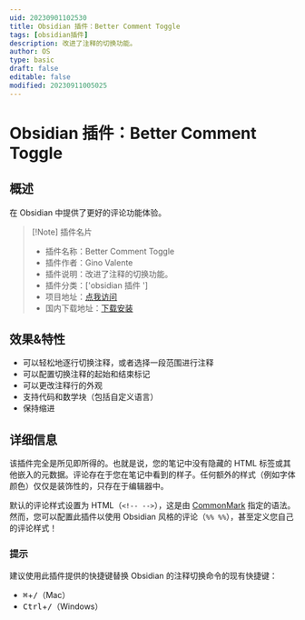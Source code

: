 ```yaml
---
uid: 20230901102530
title: Obsidian 插件：Better Comment Toggle
tags: [obsidian插件]
description: 改进了注释的切换功能。
author: OS
type: basic
draft: false
editable: false
modified: 20230911005025
---
```


# Obsidian 插件：Better Comment Toggle

## 概述

在 Obsidian 中提供了更好的评论功能体验。

> [!Note] 插件名片
> - 插件名称：Better Comment Toggle
> - 插件作者：Gino Valente
> - 插件说明：改进了注释的切换功能。
> - 插件分类：['obsidian 插件 ']
> - 项目地址：[点我访问](https://github.com/MrGVSV/obsidian-better-comment-toggle)
> - 国内下载地址：[下载安装](https://pkmer.cn/products/plugin/pluginMarket/?better-comment-toggle)

## 效果&特性

- 可以轻松地逐行切换注释，或者选择一段范围进行注释
- 可以配置切换注释的起始和结束标记
- 可以更改注释行的外观
- 支持代码和数学块（包括自定义语言）
- 保持缩进

## 详细信息

该插件完全是所见即所得的。也就是说，您的笔记中没有隐藏的 HTML 标签或其他嵌入的元数据。评论存在于您在笔记中看到的样子。任何额外的样式（例如字体颜色）仅仅是装饰性的，只存在于编辑器中。

默认的评论样式设置为 HTML（`<!-- -->`），这是由 [CommonMark](https://spec.commonmark.org/0.30/#example-624) 指定的语法。然而，您可以配置此插件以使用 Obsidian 风格的评论（`%% %%`），甚至定义您自己的评论样式！

### 提示

建议使用此插件提供的快捷键替换 Obsidian 的注释切换命令的现有快捷键：

- <kbd>⌘</kbd>+<kbd>/</kbd>（Mac）
- <kbd>Ctrl</kbd>+<kbd>/</kbd>（Windows）

